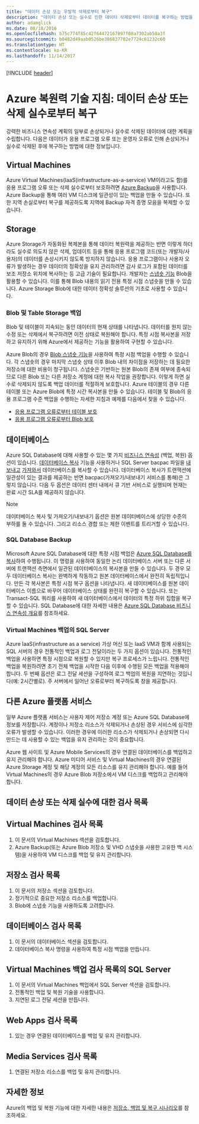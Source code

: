 ```yaml
---
title: "데이터 손상 또는 우발적 삭제로부터 복구"
description: "데이터 손상 또는 실수로 인한 데이터 삭제로부터 데이터를 복구하는 방법을 이해하고 재해 복구에 대한 계획 뿐만 아니라 복원력 있고 항상 사용 가능한 내결함성 응용 프로그램을 설계하는 방법에 대한 문서입니다."
author: adamglick
ms.date: 08/18/2016
ms.openlocfilehash: b75c774f85c42f64472167897f08a7302ab50a3f
ms.sourcegitcommit: b0482d49aab0526be386837702e7724c61232c60
ms.translationtype: HT
ms.contentlocale: ko-KR
ms.lasthandoff: 11/14/2017
---
```

[!INCLUDE [header](../_includes/header.md)]
# <a name="azure-resiliency-technical-guidance-recovery-from-data-corruption-or-accidental-deletion"></a>Azure 복원력 기술 지침: 데이터 손상 또는 삭제 실수로부터 복구
강력한 비즈니스 연속성 계획의 일부로 손상되거나 실수로 삭제된 데이터에 대한 계획을 수립합니다. 다음은 데이터가 응용 프로그램 오류 또는 운영자 오류로 인해 손상되거나 실수로 삭제된 후에 복구하는 방법에 대한 정보입니다.

## <a name="virtual-machines"></a>Virtual Machines
Azure Virtual Machines(IaaS(infrastructure-as-a-service) VM이라고도 함)를 응용 프로그램 오류 또는 삭제 실수로부터 보호하려면 [Azure Backup](https://azure.microsoft.com/services/backup/)을 사용합니다. Azure Backup을 통해 여러 VM 디스크에 일관성이 있는 백업을 만들 수 있습니다. 또한 지역 손실로부터 복구를 제공하도록 지역에 Backup 자격 증명 모음을 복제할 수 있습니다.

## <a name="storage"></a>Storage
Azure Storage가 자동화된 복제본을 통해 데이터 복원력을 제공하는 반면 이렇게 하더라도 실수로 의도치 않은 삭제, 업데이트 등을 통해 응용 프로그램 코드(또는 개발자/사용자)의 데이터를 손상시키지 않도록 방지하지 않습니다. 응용 프로그램이나 사용자 오류가 발생하는 경우 데이터의 정확성을 유지 관리하려면 감사 로그가 포함된 데이터를 보조 저장소 위치에 복사하는 등 고급 기술이 필요합니다. 개발자는 [스냅숏 기능](https://msdn.microsoft.com/library/azure/ee691971.aspx) Blob을 활용할 수 있습니다. 이를 통해 Blob 내용의 읽기 전용 특정 시점 스냅숏을 만들 수 있습니다. Azure Storage Blob에 대한 데이터 정확성 솔루션의 기초로 사용할 수 있습니다.

### <a name="blob-and-table-storage-backup"></a>Blob 및 Table Storage 백업
Blob 및 테이블이 지속되는 동안 데이터의 현재 상태를 나타냅니다. 데이터를 원치 않는 수정 또는 삭제에서 복구하려면 이전 상태로 복원해야 합니다. 특정 시점 복사본을 저장하고 유지하기 위해 Azure에서 제공하는 기능을 활용하여 구현할 수 있습니다.

Azure Blob의 경우 [Blob 스냅숏 기능](https://msdn.microsoft.com/library/ee691971.aspx)을 사용하여 특정 시점 백업을 수행할 수 있습니다. 각 스냅숏의 경우 마지막 스냅숏 상태 이후 Blob 내의 차이점을 저장하는 데 필요한 저장소에 대한 비용이 청구됩니다. 스냅숏은 기반하는 원본 Blob의 존재 여부에 종속되므로 다른 Blob 또는 다른 저장소 계정에 대한 복사 작업을 권장합니다. 이렇게 하면 실수로 삭제되지 않도록 백업 데이터를 적절하게 보호합니다. Azure 테이블의 경우 다른 테이블 또는 Azure Blob에 특정 시간 복사본을 만들 수 있습니다. 테이블 및 Blob의 응용 프로그램 수준 백업을 수행하는 자세한 지침과 예제를 다음에서 찾을 수 있습니다.

* [응용 프로그램 오류로부터 테이블 보호](https://blogs.msdn.microsoft.com/windowsazurestorage/2010/05/03/protecting-your-tables-against-application-errors/)
* [응용 프로그램 오류로부터 Blob 보호](https://blogs.msdn.microsoft.com/windowsazurestorage/2010/04/29/protecting-your-blobs-against-application-errors/)

## <a name="database"></a>데이터베이스
Azure SQL Database에 대해 사용할 수 있는 몇 가지 [비즈니스 연속성](/azure/sql-database/sql-database-business-continuity/) (백업, 복원) 옵션이 있습니다. [데이터베이스 복사](/azure/sql-database/sql-database-copy/) 기능을 사용하거나 SQL Server bacpac 파일을 [내보내고](/azure/sql-database/sql-database-export/) [가져와서](https://msdn.microsoft.com/library/hh710052.aspx) 데이터베이스를 복사할 수 있습니다. 데이터베이스 복사가 트랜잭션에 일관성이 있는 결과를 제공하는 반면 bacpac(가져오기/내보내기 서비스를 통해)은 그렇지 않습니다. 다음 두 옵션은 데이터 센터 내에서 큐 기반 서비스로 실행되며 현재는 완료 시간 SLA를 제공하지 않습니다.

> [!NOTE]
> 데이터베이스 복사 및 가져오기/내보내기 옵션은 원본 데이터베이스에 상당한 수준의 부하를 둘 수 있습니다. 그리고 리소스 경합 또는 제한 이벤트를 트리거할 수 있습니다.
> 
> 

### <a name="sql-database-backup"></a>SQL Database Backup
Microsoft Azure SQL Database에 대한 특정 시점 백업은 [Azure SQL Database를 복사](/azure/sql-database/sql-database-copy/)하여 수행됩니다. 이 명령을 사용하여 동일한 논리 데이터베이스 서버 또는 다른 서버에 트랜잭션 측면에서 일관된 데이터베이스의 복사본을 만들 수 있습니다. 두 경우 모두 데이터베이스 복사는 완벽하게 작동하고 원본 데이터베이스에서 완전히 독립적입니다. 만든 각 복사본은 특정 시점 복구 옵션을 나타냅니다. 새 데이터베이스를 원본 데이터베이스 이름으로 바꾸어 데이터베이스 상태를 완전히 복구할 수 있습니다. 또는 Transact-SQL 쿼리를 사용하여 새 데이터베이스에서 데이터의 특정 하위 집합을 복구할 수 있습니다. SQL Database에 대한 자세한 내용은 [Azure SQL Database 비즈니스 연속성 개요](/azure/sql-database/sql-database-business-continuity/)를 참조하세요.

### <a name="sql-server-on-virtual-machines-backup"></a>Virtual Machines 백업의 SQL Server
Azure IaaS(infrastructure as a service) 가상 머신 또는 IaaS VM과 함께 사용되는 SQL 서버의 경우 전통적인 백업과 로그 전달이라는 두 가지 옵션이 있습니다. 전통적인 백업을 사용하면 특정 시점으로 복원할 수 있지만 복구 프로세스가 느립니다. 전통적인 백업을 복원하려면 초기 전체 백업을 시작한 다음 이후에 수행된 모든 백업을 적용해야 합니다. 두 번째 옵션은 로그 전달 세션을 구성하여 로그 백업의 복원을 지연하는 것입니다(예: 2시간별로). 주 서버에서 일어난 오류로부터 복구하도록 창을 제공합니다.

## <a name="other-azure-platform-services"></a>다른 Azure 플랫폼 서비스
일부 Azure 플랫폼 서비스는 사용자 제어 저장소 계정 또는 Azure SQL Database에 정보를 저장합니다. 계정이나 저장소 리소스가 삭제되거나 손상된 경우 서비스에 심각한 오류가 발생할 수 있습니다. 이러한 경우에 이러한 리소스가 삭제되거나 손상되면 다시 만드는 데 사용할 수 있는 백업을 유지 관리하는 것이 중요합니다.

Azure 웹 사이트 및 Azure Mobile Services의 경우 연결된 데이터베이스를 백업하고 유지 관리해야 합니다. Azure 미디어 서비스 및 Virtual Machines의 경우 연결된 Azure Storage 계정 및 해당 계정의 모든 리소스를 유지 관리해야 합니다. 예를 들어 Virtual Machines의 경우 Azure Blob 저장소에서 VM 디스크를 백업하고 관리해야 합니다.

## <a name="checklists-for-data-corruption-or-accidental-deletion"></a>데이터 손상 또는 삭제 실수에 대한 검사 목록
## <a name="virtual-machines-checklist"></a>Virtual Machines 검사 목록
1. 이 문서의 Virtual Machines 섹션을 검토합니다.
2. Azure Backup(또는 Azure Blob 저장소 및 VHD 스냅숏을 사용한 고유한 백 시스템)을 사용하여 VM 디스크를 백업 및 유지 관리합니다.

## <a name="storage-checklist"></a>저장소 검사 목록
1. 이 문서의 저장소 섹션을 검토합니다.
2. 정기적으로 중요한 저장소 리소스를 백업합니다.
3. Blob에 스냅숏 기능을 사용하도록 고려합니다.

## <a name="database-checklist"></a>데이터베이스 검사 목록
1. 이 문서의 데이터베이스 섹션을 검토합니다.
2. 데이터베이스 복사 명령을 사용하여 특정 시점 백업을 만듭니다.

## <a name="sql-server-on-virtual-machines-backup-checklist"></a>Virtual Machines 백업 검사 목록의 SQL Server
1. 이 문서의 Virtual Machines 백업에서 SQL Server 섹션을 검토합니다.
2. 전통적인 백업 및 복원 기술을 사용합니다.
3. 지연된 로그 전달 세션을 만듭니다.

## <a name="web-apps-checklist"></a>Web Apps 검사 목록
1. 있는 경우 연결된 데이터베이스를 백업 및 유지 관리합니다.

## <a name="media-services-checklist"></a>Media Services 검사 목록
1. 연결된 저장소 리소스를 백업 및 유지 관리합니다.

## <a name="more-information"></a>자세한 정보
Azure의 백업 및 복원 기능에 대한 자세한 내용은 [저장소, 백업 및 복구 시나리오](https://azure.microsoft.com/documentation/scenarios/storage-backup-recovery/)를 참조하세요.


